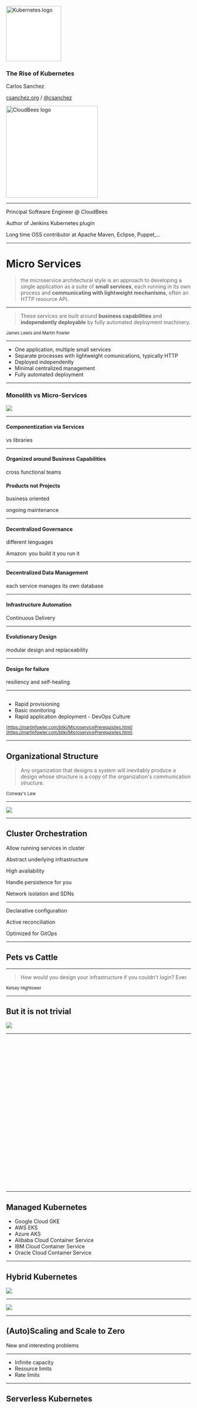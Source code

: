 <style>
.container{
    display: flex;
}
.col{
    flex: 1;
}
</style>

<img width="150" data-src="../assets/kubernetes-logo.png" alt="Kubernetes logo" style="background:white">

### The Rise of Kubernetes

Carlos Sanchez

[csanchez.org](http://csanchez.org) / 
[@csanchez](http://twitter.com/csanchez)

<a href="http://cloudbees.com"><img width="250" data-src="../assets/cloudbees-logo_4.png" alt="CloudBees logo" style="background:white"></a>

<!-- <small>[Watch online at carlossg.github.io/presentations](https://carlossg.github.io/presentations)</small> -->

---




Principal Software Engineer @ CloudBees

Author of Jenkins Kubernetes plugin

Long time OSS contributor at Apache Maven, Eclipse, Puppet,…

<!-- <img width="300" data-src="../assets/gde.png" alt="GDE logo"> -->

---




# Micro Services

> the microservice architectural style is an approach to developing a single application as a suite of **small services**,
each running in its own process and **communicating with lightweight mechanisms**, often an HTTP resource API.

----

> These services are built around **business capabilities** and **independently deployable** by fully automated deployment machinery.

<small>James Lewis and Martin Fowler</small>

----

* One application, multiple small services
* Separate processes with lightweight comunications, typically HTTP
* Deployed independently
* Minimal centralized management
* Fully automated deployment

----

### Monolith vs Micro-Services

![](../assets/sketch.png)

----

#### Componentization via Services

vs libraries

----

#### Organized around Business Capabilities

cross functional teams

#### Products not Projects

business oriented

ongoing maintenance

----

<!-- #### Smart endpoints and dumb pipes

vs ESB

decoupled and cohesive

----
-->

#### Decentralized Governance

different lenguages

Amazon: you build it you run it

----

#### Decentralized Data Management

each service manages its own database

----

#### Infrastructure Automation

Continuous Delivery

----

#### Evolutionary Design

modular design and replaceability

----

#### Design for failure

resiliency and self-healing

----

<!-- <small>[https://martinfowler.com/articles/microservices.html](https://martinfowler.com/articles/microservices.html)</small> -->


<img width="500" data-src="../assets/youmustbethistall.png">

* Rapid provisioning
* Basic monitoring
* Rapid application deployment - DevOps Culture

<small>[https://martinfowler.com/bliki/MicroservicePrerequisites.html](https://martinfowler.com/bliki/MicroservicePrerequisites.html)</small>

----

## Organizational Structure


> Any organization that designs a system will inevitably produce a design whose structure is a copy of the organization's communication structure.

<small>Conway's Law</small>

---




![](../assets/kubernetes-logo-text.png)

----


## Cluster Orchestration

Allow running services in cluster

Abstract underlying infrastructure

High availability

Handle persistence for you

Network isolation and SDNs

----

Declarative configuration

Active reconciliation

Optimized for GitOps

----

## Pets vs Cattle

----

> How would you design your infrastructure if you couldn't login? Ever.

<small>Kelsey Hightower</small>


<!--
## Pets vs Cattle vs Chicken

![](Chicken_cartoon_04.svg)

<small>[http://www.cloudcomputingexpo.com/node/3293710](http://www.cloudcomputingexpo.com/node/3293710)</small>
-->

----

## But it is not trivial

![](../assets/bad-containers.jpeg)

<!--
![](../assets/microservices-shit.jpg)
-->

----

<img height="400" data-src="../assets/certified_kubernetes_color.png">

----

## Managed Kubernetes

* Google Cloud GKE
* AWS EKS
* Azure AKS
* Alibaba Cloud Container Service
* IBM Cloud Container Service
* Oracle Cloud Container Service

----

## Hybrid Kubernetes

![](../assets/anthos-logo.png)

----

![](../assets/anthos_diagram_2x.png)

----

## (Auto)Scaling and Scale to Zero

New and interesting problems

----

* Infinite capacity
* Resource limits
* Rate limits

----

## Serverless Kubernetes

<img height="150" data-src="../assets/Microsoft_Azure_Logo.svg">

<img height="150" data-src="../assets/alibaba-cloud-logo.png">

----

## Kubernetes is the API

---






## Continuous Delivery

The first 90%

* Develop
* Build
* Test
* Deploy

----

## Continuous Delivery

The other 90%

* Monitor
* React to problems
* Prevent problems


----

### Automation
### Automation
### Automation

----

<img height="100%" width="100%" data-src="../assets/devops_borat.png">

----

> If you haven't automatically destroyed something by mistake, you are not automating enough

---




## Progressive Delivery

----

* Rolling updates
* Blue-Green deployment
* Canary deployment

----

[![](../assets/blue_green_deployments.png)](https://blog.snap-ci.com/blog/2015/06/22/continuous-deployment-strategies/)

----

[![](../assets/canary_deployments.png)]](https://blog.snap-ci.com/blog/2015/06/22/continuous-deployment-strategies/)

----

> [Progressive Delivery](https://redmonk.com/jgovernor/2018/08/06/towards-progressive-delivery/) makes it easier to adopt Continuous Delivery. New versions are deployed to a subset of users and are evaluated in terms of correctness and performance before rolling them to the totality of the users and rolled back if not matching some key metrics.

----

Continuous Delivery is hard

Progressive Delivery makes Continuous Delivery easier to adopt

----

Monitoring is the new testing

----

Use data from monitoring

Take proactive actions, ie. scaling

---




# Resilient & Self Healing Systems

----

Services need to auto adapt to changes and errors

In case of unexpected errors, try to adapt and restore to working condition

----

Never expect an order of deployment

Will your app crash if database is not yet up and running?

----

In case your database is down, what would you do?

1. send an alert and fail fast
2. keep trying

----

Services need to retry calls

----

In complex systems there is no single cause of failure

----

## Embrace failure!

![](../assets/disaster-girl.jpg)

----

## The Principles of Chaos Engineering

[principlesofchaos.org](http://principlesofchaos.org/)

* Build a Hypothesis around Steady State Behavior
* Vary Real-world Events
* Run Experiments in Production
* Automate Experiments to Run Continuously

----

![](../assets/chaosmonkey.jpeg)

---






<div class="container">

<div class="col">

    <p>[csanchez.org](http://csanchez.org)</p>

    <p><img height="64px" style="vertical-align:middle" data-src="../assets/twitter-logo.png">[csanchez](http://twitter.com/csanchez)</p>

    <p><img height="64px" style="vertical-align:middle" data-src="../assets/GitHub-Mark-64px.png"> [carlossg](https://github.com/carlossg)</p>
</div>

<!-- <div class="col">
    <img width="80%" data-src="../assets/magritte.png">
</div> -->

<div class="col">
    <img width="80%" data-src="../assets/blog-qr-code.png">
</div>
</div>

[<img width="400" data-src="../assets/cloudbees-logo_4.png" alt="CloudBees logo">](http://cloudbees.com)
